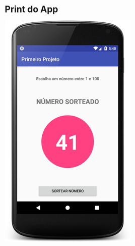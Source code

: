 # Print  do App

<img src="https://github.com/SergioDiniz/estudo_dev_android_27/blob/master/App_1_sorteio/print_app.png?raw=true" width="400" alt="Sorteio de um número entre 1 - 100">